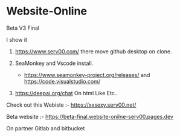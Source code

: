 # Website-Online

Beta V3 Final 

I  show it 

1. https://www.serv00.com/ there move github desktop on clone.
   
2. SeaMonkey  and Vscode install.
   - https://www.seamonkey-project.org/releases/ and https://code.visualstudio.com/
3. https://deepai.org/chat On html Like Etc..



Check out this Webiste :- 
https://xxsexy.serv00.net/


Beta website :- 
https://beta-final.website-onilne-serv00.pages.dev


On partner
Gitlab and  bitbucket

